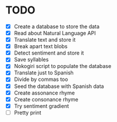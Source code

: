 # TODO

- [x] Create a database to store the data
- [x] Read about Natural Language API
- [x] Translate text and store it
- [x] Break apart text blobs
- [x] Detect sentiment and store it
- [x] Save syllables
- [x] Nokogiri script to populate the database
- [x] Translate just to Spanish
- [x] Divide by commas too
- [x] Seed the database with Spanish data
- [x] Create assonance rhyme
- [x] Create consonance rhyme
- [x] Try sentiment gradient
- [ ] Pretty print
